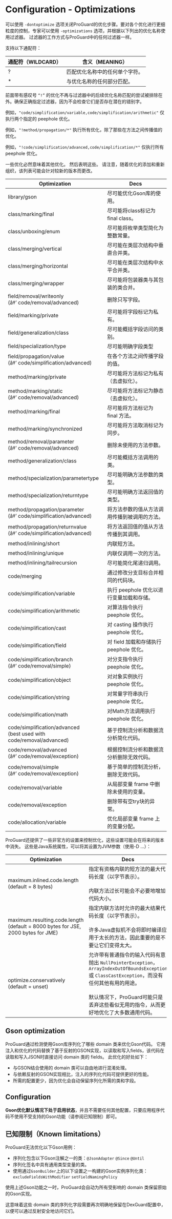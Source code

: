 # Configuration - Optimizations

可以使用 `-dontoptimize` 选项关闭ProGuard的优化步骤。要对各个优化进行更细粒度的控制，专家可以使用 `-optimizations` 选项，并根据以下列出的优化名称使用过滤器。 过滤器的工作方式与ProGuard中的任何过滤器一样。

支持以下通配符：

通配符（WILDCARD） |	含义（MEANING）
---|---
? | 匹配优化名称中的任何单个字符。
\* | 与优化名称的任何部分匹配。

前面带有感叹号 `“!”` 的优化不再与过滤器中的后续优化名称匹配的尝试被排除在外。确保正确指定过滤器，因为不会检查它们是否存在潜在的错别字。

例如，`"code/simplification/variable,code/simplification/arithmetic"` 仅执行两个指定的 peephole 优化。

例如，`"!method/propagation/*"` 执行所有优化，除了那些在方法之间传播值的优化。

例如，`"!code/simplification/advanced,code/simplification/*"` 仅执行所有 peephole 优化。

一些优化必然意味着其他优化。 然后表明这些。 请注意，随着优化的添加和重新组织，该列表可能会针对较新的版本而更改。

Optimization | Decs
---|---
library/gson | 尽可能优化Gson库的使用。
class/marking/final | 尽可能将class标记为final class。
class/unboxing/enum | 尽可能将枚举类型简化为整数常量。
class/merging/vertical | 尽可能在类层次结构中垂直合并类。
class/merging/horizontal | 尽可能在类层次结构中水平合并类。
class/merging/wrapper | 尽可能将包装器类与其包装的类合并。
field/removal/writeonly<br/>(â‡’ code/removal/advanced) | 删除只写字段。
field/marking/private | 尽可能将字段标记为私有。
field/generalization/class | 尽可能概括字段访问的类别。
field/specialization/type | 尽可能明确字段类型
field/propagation/value<br/>(â‡’ code/simplification/advanced) | 在各个方法之间传播字段的值。
method/marking/private | 尽可能将方法标记为私有（去虚拟化）。
method/marking/static<br/>(â‡’ code/removal/advanced) | 尽可能将方法标记为静态（去虚拟化）。
method/marking/final | 尽可能将方法标记为 final 方法。
method/marking/synchronized | 尽可能将方法取消标记为同步。
method/removal/parameter<br/>(â‡’ code/removal/advanced) | 删除未使用的方法参数。
method/generalization/class | 尽可能概括方法调用的类。
method/specialization/parametertype | 尽可能明确方法参数的类型。
method/specialization/returntype | 尽可能明确方法返回值的类型。
method/propagation/parameter<br/>(â‡’ code/simplification/advanced) | 将方法参数的值从方法调用传播到被调用的方法。
method/propagation/returnvalue<br/>(â‡’ code/simplification/advanced) | 将方法返回值的值从方法传播到其调用。
method/inlining/short | 内联短方法。
method/inlining/unique | 内联仅调用一次的方法。
method/inlining/tailrecursion | 尽可能简化尾递归调用。
code/merging | 通过修改分支目标合并相同的代码块。
code/simplification/variable | 执行 peephole 优化以进行变量加载和存储。
code/simplification/arithmetic | 对算法指令执行 peephole 优化。
code/simplification/cast | 对 casting 操作执行 peephole 优化。
code/simplification/field | 对 field 加载和存储执行 peephole 优化。
code/simplification/branch<br/>(â‡’ code/removal/simple) | 对分支指令执行 peephole 优化。
code/simplification/object | 对对象实例执行 peephole 优化。
code/simplification/string | 对常量字符串执行 peephole 优化。
code/simplification/math | 对Math方法调用执行 peephole 优化。
code/simplification/advanced<br/>(best used with code/removal/advanced) | 基于控制流分析和数据流分析简化代码。
code/removal/advanced<br/>(â‡’ code/removal/exception) | 根据控制流分析和数据流分析删除无效代码。
code/removal/simple<br/>(â‡’ code/removal/exception) | 基于简单的控制流分析，删除无效代码。
code/removal/variable | 从局部变量 frame 中删除未使用的变量。
code/removal/exception | 删除带有空try块的异常。
code/allocation/variable | 优化局部变量 frame 上的变量分配。

ProGuard还提供了一些非官方的设置来控制优化，这些设置可能会在将来的版本中消失。 这些是Java系统属性，可以将其设置为JVM参数（使用-D ...）：

Optimization | Decs
---|---
maximum.inlined.code.length <br/>(default = 8 bytes) | 指定有资格内联的短方法的最大代码长度（以字节表示）。 <br/><br/>内联方法过长可能会不必要地增加代码大小。
maximum.resulting.code.length <br/>(default = 8000 bytes for JSE, 2000 bytes for JME) | 指定内联方法时允许的最大结果代码长度（以字节表示）。 <br/><br/>许多Java虚拟机不会将即时编译应用于太长的方法，因此重要的是不要让它们变得太大。
optimize.conservatively <br/>(default = unset) | 允许带有普通指令的输入代码有意抛出 `NullPointerException`，`ArrayIndexOutOfBoundsException` 或 `ClassCastException`，而没有任何其他有用的用途。<br/><br/>默认情况下，ProGuard可能只是丢弃这些看似无用的指令，从而更好地优化了大多数通用代码。

## Gson optimization

ProGuard通过检测使用Gson库序列化了哪些 domain 类来优化Gson代码。 它用注入和优化的代码替换了基于反射的GSON实现，以读取和写入fields，该代码在读取和写入JSON时直接访问 domain 类的 fields。 此优化的好处如下：

* 与GSON结合使用的 domain 类可以自由地进行混淆处理。
* 与依赖反射的GSON实现相比，注入的序列化代码可提供更好的性能。
* 所需的配置更少，因为优化会自动保留序列化所需的类和字段。

## Configuration

**Gson优化默认情况下处于启用状态**，并且不需要任何其他配置，只要应用程序代码不使用不受支持的Gson功能（请参阅已知限制）即可。

## 已知限制（Known limitations）

ProGuard无法优化以下Gson用例：

* 序列化包含以下Gson注解之一的类：`@JsonAdapter` `@Since` `@Until`
* 序列化签名中具有通用类型变量的类。
* 使用通过`GsonBuilder`上的以下设置之一构建的Gson实例序列化类：`excludeFieldsWithModifier` `setFieldNamingPolicy`

使用上述Gson功能之一时，ProGuard会自动为所有受影响的 domain 类保留原始的Gson实现。

这意味着这些 domain 类的序列化字段需要再次明确地保留在DexGuard配置中，以便可以通过反射安全地访问它们。
